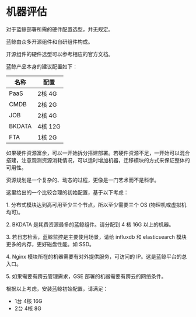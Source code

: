 # 机器评估

对于蓝鲸部署所需的硬件配置选型，并无规定。

蓝鲸由众多开源组件和自研组件构成。

开源组件的硬件选型可以参考相应的官方文档。

蓝鲸产品本身的建议配置如下：

| 名称 | 配置 |
| ---- |-----|
| PaaS   | 2核 4G|
| CMDB   | 2核 2G|
| JOB    | 2核 4G|
| BKDATA | 4核 12G|
| FTA    | 1核 2G|

如果硬件资源富余，可以一开始拆分搭建部署。若硬件资源不足，一开始可以混合搭建，注意观测资源消耗情况，可以适时增加机器，迁移模块的方式来保证整体的可用性。

资源规划是一个复杂的、动态的过程，更像是一门艺术而不是科学。

这里给出的一个比较合理的初始配置，基于以下考虑：

1\. 分布式模块达到高可用至少三个节点，所以至少需要三个 OS (物理机或虚拟机均可)。

2\. BKDATA 是耗费资源最多的蓝鲸组件。请分配到 4 核 16G 以上的机器。

3\. 若日志检索，蓝鲸监控是主要使用场景，请给 influxdb 和 elasticsearch 模块更多的内存，更好磁盘性能。如 SSD。

4\. Nginx 模块所在的机器需要有对外提供服务，可访问的 IP。这是蓝鲸平台的总入口。

5\. 如果需要有跨云管理需求，GSE 部署的机器需要有跨云的网络条件。

根据以上考虑，安装蓝鲸初始配置，请满足：

- 1台 4核 16G
- 2台 4核 8G
